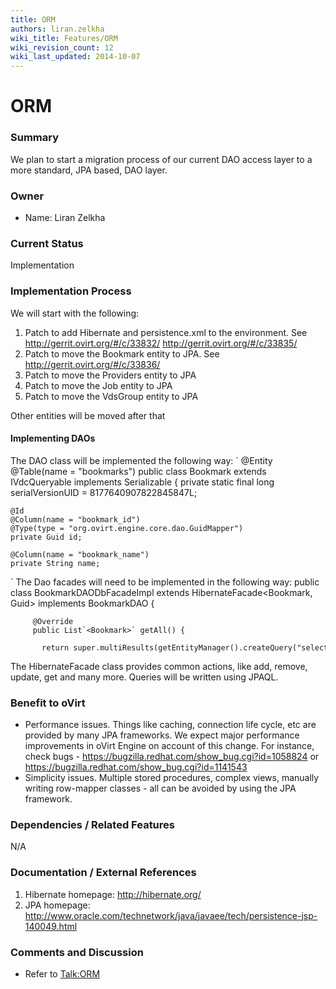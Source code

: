 ```yaml
---
title: ORM
authors: liran.zelkha
wiki_title: Features/ORM
wiki_revision_count: 12
wiki_last_updated: 2014-10-07
---
```


# ORM

### Summary

We plan to start a migration process of our current DAO access layer to a more standard, JPA based, DAO layer.

### Owner

*   Name: Liran Zelkha

### Current Status

Implementation

### Implementation Process

We will start with the following:

1.  Patch to add Hibernate and persistence.xml to the environment. See <http://gerrit.ovirt.org/#/c/33832/> <http://gerrit.ovirt.org/#/c/33835/>
2.  Patch to move the Bookmark entity to JPA. See <http://gerrit.ovirt.org/#/c/33836/>
3.  Patch to move the Providers entity to JPA
4.  Patch to move the Job entity to JPA
5.  Patch to move the VdsGroup entity to JPA

Other entities will be moved after that

#### Implementing DAOs

The DAO class will be implemented the following way: `
@Entity
@Table(name = "bookmarks")
public class Bookmark extends IVdcQueryable implements Serializable {
    private static final long serialVersionUID = 8177640907822845847L;

    @Id
    @Column(name = "bookmark_id")
    @Type(type = "org.ovirt.engine.core.dao.GuidMapper")
    private Guid id;

    @Column(name = "bookmark_name")
    private String name;
` The Dao facades will need to be implemented in the following way: public class BookmarkDAODbFacadeImpl extends HibernateFacade<Bookmark, Guid> implements BookmarkDAO {

         @Override
         public List`<Bookmark>` getAll() {
             return super.multiResults(getEntityManager().createQuery("select b from Bookmark b"));

The HibernateFacade class provides common actions, like add, remove, update, get and many more. Queries will be written using JPAQL.

### Benefit to oVirt

*   Performance issues. Things like caching, connection life cycle, etc are provided by many JPA frameworks. We expect major performance improvements in oVirt Engine on account of this change. For instance, check bugs - <https://bugzilla.redhat.com/show_bug.cgi?id=1058824> or <https://bugzilla.redhat.com/show_bug.cgi?id=1141543>
*   Simplicity issues. Multiple stored procedures, complex views, manually writing row-mapper classes - all can be avoided by using the JPA framework.

### Dependencies / Related Features

N/A

### Documentation / External References

1.  Hibernate homepage: <http://hibernate.org/>
2.  JPA homepage: <http://www.oracle.com/technetwork/java/javaee/tech/persistence-jsp-140049.html>

### Comments and Discussion

*   Refer to <Talk:ORM>
